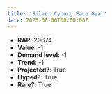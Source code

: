 ```yaml
---
title: 'Silver Cyborg Face Gear'
date: 2025-08-06T00:00:00Z
---
```

- **RAP**: 20674
- **Value**: -1
- **Demand level**: -1
- **Trend**: -1
- **Projected?**: True
- **Hyped?**: True
- **Rare?**: True
